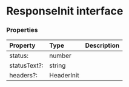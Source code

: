 # ResponseInit interface





### Properties

| Property	   | Type	| Description|
|:-------------|:-------|:-----------|
|status:      | number |  |
|statusText?:      | string |  |
|headers?:      | HeaderInit |  |




